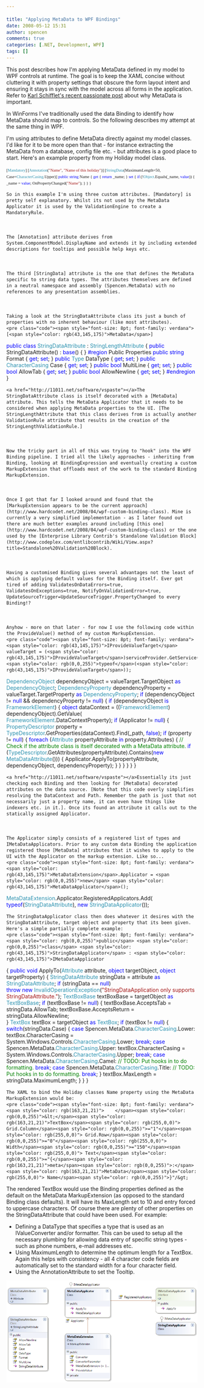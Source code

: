 ```yaml
---

title: "Applying MetaData to WPF Bindings"
date: 2008-05-12 15:31
author: spencen
comments: true
categories: [.NET, Development, WPF]
tags: []
---
```



This post describes how I'm applying MetaData defined in my model to WPF controls at runtime. The goal is to keep the XAML concise without cluttering it with property settings that obscure the form layout intent and ensuring it stays in sync with the model across all forms in the application. Refer to [Karl Schifflet's recent passionate post](http://karlshifflett.wordpress.com/2008/05/08/metadata-a-voice-crying-in-the-wilderness-hey-im-over-here/) about why MetaData is important.
 

In WinForms I've traditionally used the data Binding to identify how MetaData should map to controls. So the following describes my attempt at the same thing in WPF.
 

I'm using attributes to define MetaData directly against my model classes. I'd like for it to be more open than that - for instance extracting the MetaData from a database, config file etc. - but attributes is a good place to start. Here's an example property from my Holiday model class.


<span style="font-size: 8pt; font-family: verdana">    [<span style="color: rgb(43,145,175)">Mandatory</span>]
[<span style="color: rgb(43,145,175)">Annotation</span>(<span style="color: rgb(163,21,21)">"Name"</span>, <span style="color: rgb(163,21,21)">"Name of this holiday"</span>)]
[<span style="color: rgb(43,145,175)">StringData</span>(MaximumLength=50, Case=<span style="color: rgb(43,145,175)">CharacterCasing</span>.Upper)]
<span style="color: rgb(0,0,255)">public</span> <span style="color: rgb(0,0,255)">string</span> Name
{
<span style="color: rgb(0,0,255)">get</span> { <span style="color: rgb(0,0,255)">return</span> _name; }
<span style="color: rgb(0,0,255)">set</span>
{
<span style="color: rgb(0,0,255)">if</span> (!<span style="color: rgb(43,145,175)">Object</span>.Equals(_name, <span style="color: rgb(0,0,255)">value</span>))
{
_name = <span style="color: rgb(0,0,255)">value</span>;
OnPropertyChanged(<span style="color: rgb(163,21,21)">"Name"</span>);
}
}
}</span></pre><a href="http://11011.net/software/vspaste"><a href="http://11011.net/software/vspaste"></a>

    
    So in this example I'm using three custom attributes. [Mandatory] is pretty self explanatory. Whilst its not used by the MetaData Applicator it is used by the ValidationEngine to create a MandatoryRule.
    

    
    The [Annotation] attribute derives from System.ComponentModel.DisplayName and extends it by including extended descriptions for tooltips and possible help keys etc.
    

    
    The third [StringData] attribute is the one that defines the MetaData specific to string data types. The attributes themselves are defined in a neutral namespace and assembly (Spencen.MetaData) with no references to any presentation assemblies.
    

    
    Taking a look at the StringDataAttribute class its just a bunch of properties with no inherent behaviour (like most attributes).
    <pre class="code"><span style="font-size: 8pt; font-family: verdana">    [<span style="color: rgb(43,145,175)">MetaData</span>]
<span style="color: rgb(0,0,255)">public</span> <span style="color: rgb(0,0,255)">class</span> <span style="color: rgb(43,145,175)">StringDataAttribute</span> : <span style="color: rgb(43,145,175)">StringLengthAttribute</span> <span style="color: rgb(0,128,0)">
</span>    {
<span style="color: rgb(0,0,255)">public</span> StringDataAttribute() : <span style="color: rgb(0,0,255)">base</span>()
{
}
<span style="color: rgb(0,0,255)">        #region</span> Public Properties
<span style="color: rgb(0,0,255)">public</span> <span style="color: rgb(0,0,255)">string</span> Format { <span style="color: rgb(0,0,255)">get</span>; <span style="color: rgb(0,0,255)">set</span>; }
<span style="color: rgb(0,0,255)">public</span> <span style="color: rgb(43,145,175)">Type</span> DataType { <span style="color: rgb(0,0,255)">get</span>; <span style="color: rgb(0,0,255)">set</span>; }
<span style="color: rgb(0,0,255)">public</span> <span style="color: rgb(43,145,175)">CharacterCasing</span> Case { <span style="color: rgb(0,0,255)">get</span>; <span style="color: rgb(0,0,255)">set</span>; }
<span style="color: rgb(0,0,255)">public</span> <span style="color: rgb(0,0,255)">bool</span> MultiLine { <span style="color: rgb(0,0,255)">get</span>; <span style="color: rgb(0,0,255)">set</span>; }
<span style="color: rgb(0,0,255)">public</span> <span style="color: rgb(0,0,255)">bool</span> AllowTab { <span style="color: rgb(0,0,255)">get</span>; <span style="color: rgb(0,0,255)">set</span>; }
<span style="color: rgb(0,0,255)">public</span> <span style="color: rgb(0,0,255)">bool</span> AllowNewline { <span style="color: rgb(0,0,255)">get</span>; <span style="color: rgb(0,0,255)">set</span>; }
<span style="color: rgb(0,0,255)">        #endregion
</span>    }</span></pre>

    
    <a href="http://11011.net/software/vspaste"></a>The StringDataAttribute class is itself decorated with a [MetaData] attribute. This tells the MetaData Applicator that it needs to be considered when applying MetaData properties to the UI. [The StringLengthAttribute that this class derives from is actually another ValidationRule attribute that results in the creation of the StringLengthValidationRule.]
    

    
    Now the tricky part in all of this was trying to "hook" into the WPF Binding pipeline. I tried all the likely approaches - inheriting from Binding, looking at BindingExpression and eventually creating a custom MarkupExtension that offloads most of the work to the standard Binding MarkupExtension.
    

    
    Once I got that far I looked around and found that the [MarkupExtension appears to be the current approach](http://www.hardcodet.net/2008/04/wpf-custom-binding-class). Mine is currently a very simplified implementation - as I later found out there are much better examples around including [this one](http://www.hardcodet.net/2008/04/wpf-custom-binding-class) or the one used by the [Enterprise Library Contrib's Standalone Validation Block](http://www.codeplex.com/entlibcontrib/Wiki/View.aspx?title=Standalone%20Validation%20Block).
    

    
    Having a customised Binding gives several advantages not the least of which is applying default values for the Binding itself. Ever got tired of adding ValidatesOnDataErrors=true, ValidatesOnExceptions=true, NotifyOnValidationError=true, UpdateSourceTrigger=UpdateSourceTrigger.PropertyChanged to every Binding!?
    

    
    Anyhow - more on that later - for now I use the following code within the ProvideValue() method of my custom MarkupExtension.
    <pre class="code"><span style="font-size: 8pt; font-family: verdana">    <span style="color: rgb(43,145,175)">IProvideValueTarget</span> valueTarget = (<span style="color: rgb(43,145,175)">IProvideValueTarget</span>)serviceProvider.GetService(<br>                                                                                                      <span style="color: rgb(0,0,255)">typeof</span>(<span style="color: rgb(43,145,175)">IProvideValueTarget</span>));
<span style="color: rgb(43,145,175)">DependencyObject</span> dependencyObject = valueTarget.TargetObject <span style="color: rgb(0,0,255)">as</span> <span style="color: rgb(43,145,175)">DependencyObject</span>;
<span style="color: rgb(43,145,175)">DependencyProperty</span> dependencyProperty = valueTarget.TargetProperty <span style="color: rgb(0,0,255)">as</span> <span style="color: rgb(43,145,175)">DependencyProperty</span>;
<span style="color: rgb(0,0,255)">if</span> (dependencyObject != <span style="color: rgb(0,0,255)">null</span> &amp;&amp; dependencyProperty != <span style="color: rgb(0,0,255)">null</span>)
{
<span style="color: rgb(0,0,255)">if</span> (dependencyObject <span style="color: rgb(0,0,255)">is</span> <span style="color: rgb(43,145,175)">FrameworkElement</span>)
{
<span style="color: rgb(0,0,255)">object</span> dataContext = ((<span style="color: rgb(43,145,175)">FrameworkElement</span>) dependencyObject).GetValue(<br>                                                                           <span style="color: rgb(43,145,175)">FrameworkElement</span>.DataContextProperty);
<span style="color: rgb(0,0,255)">if</span> (Applicator != <span style="color: rgb(0,0,255)">null</span>)
{
<span style="color: rgb(43,145,175)">PropertyDescriptor</span> property = <span style="color: rgb(43,145,175)">TypeDescriptor</span>.GetProperties(dataContext).Find(_path, <span style="color: rgb(0,0,255)">false</span>);
<span style="color: rgb(0,0,255)">if</span> (property != <span style="color: rgb(0,0,255)">null</span>)
{
<span style="color: rgb(0,0,255)">foreach</span> (<span style="color: rgb(43,145,175)">Attribute</span> propertyAttribute <span style="color: rgb(0,0,255)">in</span> property.Attributes)
{
<span style="color: rgb(0,128,0)">// Check if the attribute class is itself decorated with a MetaData attribute.
</span>                        <span style="color: rgb(0,0,255)">if</span> (<span style="color: rgb(43,145,175)">TypeDescriptor</span>.GetAttributes(propertyAttribute).Contains(<span style="color: rgb(0,0,255)">new</span> <span style="color: rgb(43,145,175)">MetaDataAttribute</span>()))
{
Applicator.ApplyTo(propertyAttribute, dependencyObject, dependencyProperty);
}
}
}
}
}
}</span></pre>

    
    <a href="http://11011.net/software/vspaste"></a>Essentially its just checking each Binding and then looking for [MetaData] decorated attributes on the data source. [Note that this code overly simplifies resolving the DataContext and Path. Remember the path is just that not necessarily just a property name, it can even have things like indexers etc. in it.]. Once its found an attribute it calls out to the statically assigned Applicator.
    

    
    The Applicator simply consists of a registered list of types and IMetaDataApplicators. Prior to any custom data Binding the application registered those [MetaData] attributes that it wishes to apply to the UI with the Applicator on the markup extension. Like so...
    <pre class="code"><span style="font-size: 8pt; font-family: verdana">    <span style="color: rgb(43,145,175)">MetaDataExtension</span>.Applicator = <span style="color: rgb(0,0,255)">new</span> <span style="color: rgb(43,145,175)">MetaDataApplicator</span>();
<span style="color: rgb(43,145,175)">MetaDataExtension</span>.Applicator.RegisteredApplicators.Add(<br>                                                         <span style="color: rgb(0,0,255)">typeof</span>(<span style="color: rgb(43,145,175)">StringDataAttribute</span>), <span style="color: rgb(0,0,255)">new</span> <span style="color: rgb(43,145,175)">StringDataApplicator</span>());
</span></pre>

    
    The StringDataApplicator class then does whatever it desires with the StringDataAttribute, target object and property that its been given. Here's a simple partially complete example:
    <pre class="code"><span style="font-size: 8pt; font-family: verdana">    <span style="color: rgb(0,0,255)">public</span> <span style="color: rgb(0,0,255)">class</span> <span style="color: rgb(43,145,175)">StringDataApplicator</span> : <span style="color: rgb(43,145,175)">IMetaDataApplicator
</span>    {
<span style="color: rgb(0,0,255)">public</span> <span style="color: rgb(0,0,255)">void</span> ApplyTo(<span style="color: rgb(43,145,175)">Attribute</span> attribute, <span style="color: rgb(0,0,255)">object</span> targetObject, <span style="color: rgb(0,0,255)">object</span> targetProperty)
{
<span style="color: rgb(43,145,175)">StringDataAttribute</span> stringData = attribute <span style="color: rgb(0,0,255)">as</span> <span style="color: rgb(43,145,175)">StringDataAttribute</span>;
<span style="color: rgb(0,0,255)">if</span> (stringData == <span style="color: rgb(0,0,255)">null</span>) <br>                <span style="color: rgb(0,0,255)">throw</span> <span style="color: rgb(0,0,255)">new</span> <span style="color: rgb(43,145,175)">InvalidOperationException</span>(<span style="color: rgb(163,21,21)">"StringDataApplication only supports StringDataAttribute."</span>);
<span style="color: rgb(43,145,175)">TextBoxBase</span> textBoxBase = targetObject <span style="color: rgb(0,0,255)">as</span> <span style="color: rgb(43,145,175)">TextBoxBase</span>;
<span style="color: rgb(0,0,255)">if</span> (textBoxBase != <span style="color: rgb(0,0,255)">null</span>)
{
textBoxBase.AcceptsTab = stringData.AllowTab;
textBoxBase.AcceptsReturn = stringData.AllowNewline;<br>            }
<span style="color: rgb(43,145,175)">TextBox</span> textBox = targetObject <span style="color: rgb(0,0,255)">as</span> <span style="color: rgb(43,145,175)">TextBox</span>;
<span style="color: rgb(0,0,255)">if</span> (textBox != <span style="color: rgb(0,0,255)">null</span>)
{
<span style="color: rgb(0,0,255)">switch</span>(stringData.Case)
{
<span style="color: rgb(0,0,255)">case</span> Spencen.MetaData.<span style="color: rgb(43,145,175)">CharacterCasing</span>.Lower:
textBox.CharacterCasing = System.Windows.Controls.<span style="color: rgb(43,145,175)">CharacterCasing</span>.Lower;
<span style="color: rgb(0,0,255)">break</span>;
<span style="color: rgb(0,0,255)">case</span> Spencen.MetaData.<span style="color: rgb(43,145,175)">CharacterCasing</span>.Upper:
textBox.CharacterCasing = System.Windows.Controls.<span style="color: rgb(43,145,175)">CharacterCasing</span>.Upper;
<span style="color: rgb(0,0,255)">break</span>;
<span style="color: rgb(0,0,255)">case</span> Spencen.MetaData.<span style="color: rgb(43,145,175)">CharacterCasing</span>.Camel:
<span style="color: rgb(0,128,0)">// TODO: Put hooks in to do formatting.
</span>                        <span style="color: rgb(0,0,255)">break</span>;
<span style="color: rgb(0,0,255)">case</span> Spencen.MetaData.<span style="color: rgb(43,145,175)">CharacterCasing</span>.Title:
<span style="color: rgb(0,128,0)">// TODO: Put hooks in to do formatting.
</span>                        <span style="color: rgb(0,0,255)">break</span>;
}
textBox.MaxLength = stringData.MaximumLength;
}
}
}
</span></pre>

    
    The XAML to bind the Holiday classes Name property using the MetaData MarkupExtension would be:
    <pre class="code"><span style="font-size: 8pt; font-family: verdana"><span style="color: rgb(163,21,21)">    </span><span style="color: rgb(0,0,255)">&lt;</span><span style="color: rgb(163,21,21)">TextBox</span><span style="color: rgb(255,0,0)"> Grid.Column</span><span style="color: rgb(0,0,255)">="1"</span><span style="color: rgb(255,0,0)"> Grid.Row</span><span style="color: rgb(0,0,255)">="0"</span><span style="color: rgb(255,0,0)"> Width</span><span style="color: rgb(0,0,255)">="150"</span><span style="color: rgb(255,0,0)"> Text</span><span style="color: rgb(0,0,255)">="{</span><span style="color: rgb(163,21,21)">meta</span><span style="color: rgb(0,0,255)">:</span><span style="color: rgb(163,21,21)">MetaData</span><span style="color: rgb(255,0,0)"> Name</span><span style="color: rgb(0,0,255)">}"/&gt;
</span></span>
<a href="http://11011.net/software/vspaste"></a>


The rendered TextBox would use the Binding properties defined as the default on the MetaData MarkupExtension (as opposed to the standard Binding class defaults). It will have its MaxLength set to 10 and entry forced to uppercase characters. Of course there are plenty of other properties on the StringDataAttribute that could have been used. For example: 



*   Defining a DataType that specifies a type that is used as an IValueConverter and/or formatter. This can be used to setup all the necessary plumbing for allowing data entry of specific string types - such as phone numbers, e-mail addresses etc.
*   Using MaximumLength to determine the optimum length for a TextBox. Again this helps with consistency - all 4 character code fields are automatically set to the standard width for a four character field.
*   Using the AnnotationAttribute to set the Tooltip.


<a href="/images/MetaData.png" target="_blank">![MetaData](/images/MetaData.png)</a>


